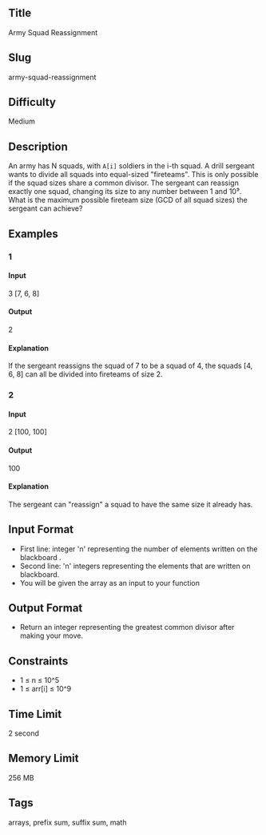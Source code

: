 ## Title

Army Squad Reassignment

## Slug

army-squad-reassignment

## Difficulty

Medium

## Description

An army has N squads, with `A[i]` soldiers in the i-th squad. A drill sergeant wants to divide all squads into equal-sized "fireteams". This is only possible if the squad sizes share a common divisor. The sergeant can reassign exactly one squad, changing its size to any number between 1 and 10⁹. What is the maximum possible fireteam size (GCD of all squad sizes) the sergeant can achieve?

## Examples

### 1

#### Input

3 
[7, 6, 8]

#### Output

2

#### Explanation

If the sergeant reassigns the squad of 7 to be a squad of 4, the squads [4, 6, 8] can all be divided into fireteams of size 2.

### 2

#### Input

2
[100, 100]

#### Output

100

#### Explanation

The sergeant can "reassign" a squad to have the same size it already has.

## Input Format

- First line: integer 'n' representing the number of elements written on the blackboard .  
- Second line: 'n' integers representing the elements that are written on blackboard.
- You will be given the array as an input to your function

## Output Format

- Return an integer representing the greatest common divisor after making your move.

## Constraints

- 1 ≤ n ≤ 10^5
- 1 ≤ arr[i] ≤ 10^9

## Time Limit

2 second

## Memory Limit

256 MB

## Tags

arrays, prefix sum, suffix sum, math